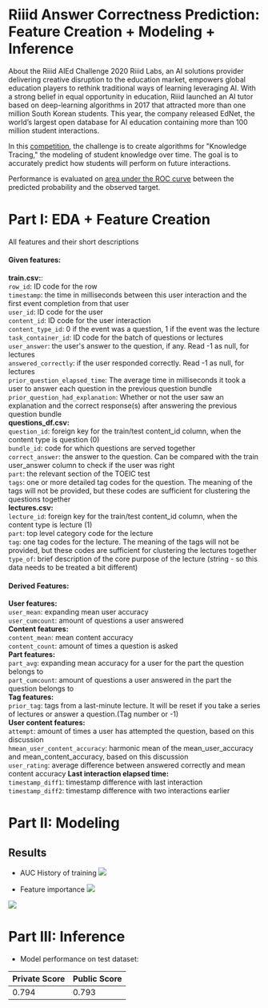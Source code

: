 # Riiid Answer Correctness Prediction: Feature Creation + Modeling + Inference
About the Riiid AIEd Challenge 2020
Riiid Labs, an AI solutions provider delivering creative disruption to the education market, 
empowers global education players to rethink traditional ways of learning leveraging AI. 
With a strong belief in equal opportunity in education, Riiid launched an AI tutor based on 
deep-learning algorithms in 2017 that attracted more than one million South Korean students. 
This year, the company released EdNet, the world’s largest open database for AI education 
containing more than 100 million student interactions.

In this [competition](https://www.kaggle.com/c/riiid-test-answer-prediction), 
the challenge is to create algorithms for "Knowledge Tracing," the modeling of student knowledge over time. 
The goal is to accurately predict how students will perform on future interactions. 

Performance is evaluated on [area under the ROC curve](https://en.wikipedia.org/wiki/Receiver_operating_characteristic) between the predicted probability and the observed target.

# Part I: EDA + Feature Creation
All features and their short descriptions

#### Given features:

**train.csv:**:<br>
```row_id```: ID code for the row <br>
```timestamp```: the time in milliseconds between this user interaction and the first event completion from that user<br>
```user_id```: ID code for the user<br>
```content_id```: ID code for the user interaction<br>
```content_type_id```: 0 if the event was a question, 1 if the event was the lecture<br>
```task_container_id```: ID code for the batch of questions or lectures <br>
```user_answer```: the user's answer to the question, if any. Read -1 as null, for lectures<br>
```answered_correctly```: if the user responded correctly. Read -1 as null, for lectures<br>
```prior_question_elapsed_time```: The average time in milliseconds it took a user to answer each question in the previous question bundle<br>
```prior_question_had_explanation```: Whether or not the user saw an explanation and the correct response(s) after answering the previous question bundle<br>
**questions_df.csv:**<br>
```question_id```: foreign key for the train/test content_id column, when the content type is question (0)<br>
```bundle_id```: code for which questions are served together<br>
```correct_answer```: the answer to the question. Can be compared with the train user_answer column to check if the user was right<br>
```part```: the relevant section of the TOEIC test<br>
```tags```: one or more detailed tag codes for the question. The meaning of the tags will not be provided, but these codes are sufficient for clustering the questions together<br>
**lectures.csv:**<br>
```lecture_id```: foreign key for the train/test content_id column, when the content type is lecture (1)<br>
```part```: top level category code for the lecture<br>
```tag```: one tag codes for the lecture. The meaning of the tags will not be provided, but these codes are sufficient for clustering the lectures together<br>
```type_of```: brief description of the core purpose of the lecture (string - so this data needs to be treated a bit different)

#### Derived Features:

**User features:**<br>
```user_mean```: expanding mean user accuracy <br>
```user_cumcount```: amount of questions a user answered<br>
**Content features:**<br>
```content_mean```: mean content accuracy <br>
```content_count```: amount of times a question is asked<br>
**Part features:**<br>
```part_avg```: expanding mean accuracy for a user for the part the question belongs to<br>
```part_cumcount```: amount of questions a user answered in the part the question belongs to<br>
**Tag features:**<br>
```prior_tag```: tags from a last-minute lecture. It will be reset if you take a series of lectures or answer a question.(Tag number or -1)<br>
**User content features:**<br>
```attempt```: amount of times a user has attempted the question, based on this discussion<br>
```hmean_user_content_accuracy```: harmonic mean of the mean_user_accuracy and mean_content_accuracy, based on this discussion<br>
```user_rating```: average difference between answered correctly and mean content accuracy
**Last interaction elapsed time:**<br>
```timestamp_diff1```: timestamp difference with last interaction<br>
```timestamp_diff2```: timestamp difference with two interactions earlier<br>

# Part II: Modeling
## Results

* AUC History of training
![](./auc_history.png)

* Feature importance
![](./feature_gain.png)

![](./feature_split.png)
# Part III: Inference

* Model performance on test dataset:

| Private Score  | Public Score |
| -------------- | ------------ |
| 0.794          | 0.793        |